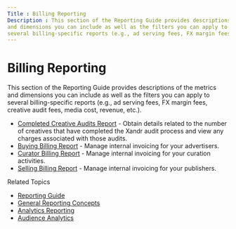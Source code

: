 ```yaml
---
Title : Billing Reporting
Description : This section of the Reporting Guide provides descriptions of the metrics
and dimensions you can include as well as the filters you can apply to
several billing-specific reports (e.g., ad serving fees, FX margin fees,
---
```



# Billing Reporting





This section of the Reporting Guide provides descriptions of the metrics
and dimensions you can include as well as the filters you can apply to
several billing-specific reports (e.g., ad serving fees, FX margin fees,
creative audit fees, media cost, revenue, etc.).

- <a href="completed-creative-audits-report.html" class="xref">Completed
  Creative Audits Report</a> - Obtain details related to the number of
  creatives that have completed the Xandr audit
  process and view any charges associated with those audits.
- <a href="buying-billing-report.html" class="xref">Buying Billing
  Report</a> - Manage internal invoicing for your advertisers.
- <a href="curator-billing-report.html" class="xref"
  title="The Curator Billing Report allows you to manage internal invoicing for your curation activities. Curators who choose to direct-clear with sellers can report on the revenue amounts they need to clear with those sellers.">Curator
  Billing Report</a> - Manage internal invoicing for your curation
  activities.
- <a href="selling-billing-report.html" class="xref">Selling Billing
  Report</a> - Manage internal invoicing for your publishers.





Related Topics

- <a href="reporting-guide.html" class="xref">Reporting Guide</a>
- <a href="general-reporting-concepts.html" class="xref">General Reporting
  Concepts</a>
- <a href="analytics-reporting.html" class="xref">Analytics Reporting</a>
- <a href="audience-analytics.html" class="xref"
  title="You can use the Creative Frequency and Recency report to analyze your audience at a granular level and the Buyer Reach and Frequency Report to have an insight on how cross device impacted the number of times a single person saw the ads across all their devices.">Audience
  Analytics</a>






